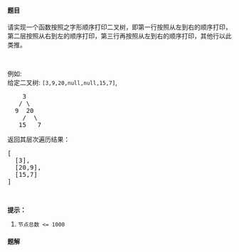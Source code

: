 #### 题目
<p>请实现一个函数按照之字形顺序打印二叉树，即第一行按照从左到右的顺序打印，第二层按照从右到左的顺序打印，第三行再按照从左到右的顺序打印，其他行以此类推。</p>

<p>&nbsp;</p>

<p>例如:<br>
给定二叉树:&nbsp;<code>[3,9,20,null,null,15,7]</code>,</p>

<pre>    3
   / \
  9  20
    /  \
   15   7
</pre>

<p>返回其层次遍历结果：</p>

<pre>[
  [3],
  [20,9],
  [15,7]
]
</pre>

<p>&nbsp;</p>

<p><strong>提示：</strong></p>

<ol>
	<li><code>节点总数 &lt;= 1000</code></li>
</ol>


 #### 题解